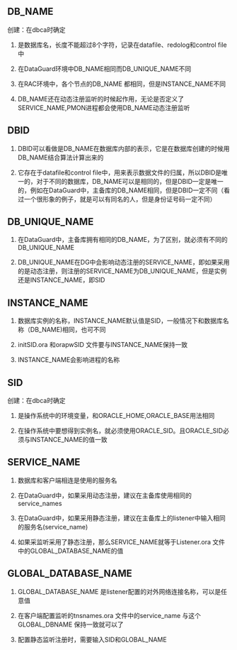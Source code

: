 ## DB_NAME

创建：在dbca时确定

1. 是数据库名，长度不能超过8个字符，记录在datafile、redolog和control file中

2. 在DataGuard环境中DB_NAME相同而DB_UNIQUE_NAME不同

3. 在RAC环境中，各个节点的DB_NAME 都相同，但是INSTANCE_NAME不同

4. DB_NAME还在动态注册监听的时候起作用，无论是否定义了SERVICE_NAME,PMON进程都会使用DB_NAME动态注册监听



## DBID

1. DBID可以看做是DB_NAME在数据库内部的表示，它是在数据库创建的时候用DB_NAME结合算法计算出来的

2. 它存在于datafile和control file中，用来表示数据文件的归属，所以DBID是唯一的，对于不同的数据库，DB_NAME可以是相同的，但是DBID一定是唯一的，例如在DataGuard中，主备库的DB_NAME相同，但是DBID一定不同（看过一个很形象的例子，就是可以有同名的人，但是身份证号码一定不同）



## DB_UNIQUE_NAME

1. 在DataGuard中，主备库拥有相同的DB_NAME，为了区别，就必须有不同的DB_UNIQUE_NAME

2. DB_UNIQUE_NAME在DG中会影响动态注册的SERVICE_NAME，即如果采用的是动态注册，则注册的SERVICE_NAME为DB_UNIQUE_NAME，但是实例还是INSTANCE_NAME，即SID



## INSTANCE_NAME

1. 数据库实例的名称，INSTANCE_NAME默认值是SID，一般情况下和数据库名称（DB_NAME)相同，也可不同

2. initSID.ora 和orapwSID 文件要与INSTANCE_NAME保持一致

3. INSTANCE_NAME会影响进程的名称

 

## SID

创建：在dbca时确定

1. 是操作系统中的环境变量，和ORACLE_HOME,ORACLE_BASE用法相同

2. 在操作系统中要想得到实例名，就必须使用ORACLE_SID。且ORACLE_SID必须与INSTANCE_NAME的值一致

 

## SERVICE_NAME

1. 数据库和客户端相连是使用的服务名

2. 在DataGuard中，如果采用动态注册，建议在主备库使用相同的service_names

3. 在DataGuard中，如果采用静态注册，建议在主备库上的listener中输入相同的服务名(service_name)

4. 如果采监听采用了静态注册，那么SERVICE_NAME就等于Listener.ora 文件中的GLOBAL_DATABASE_NAME的值

 

## GLOBAL_DATABASE_NAME

1. GLOBAL_DATABASE_NAME 是listener配置的对外网络连接名称，可以是任意值

2. 在客户端配置监听的tnsnames.ora 文件中的service_name 与这个GLOBAL_DBNAME 保持一致就可以了

3. 配置静态监听注册时，需要输入SID和GLOBAL_NAME